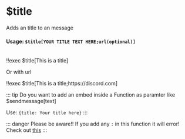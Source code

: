 # $title
Adds an title to an message

#### Usage: `$title[YOUR TITLE TEXT HERE;url(optional)]`
<br/>
<discord-messages>
	<discord-message :bot="false" role-color="#ffcc9a" author="Member">
		!!exec $title[This is a title]
	</discord-message>
	<discord-message :bot="true" role-color="#0099ff" author="Custom Command" avatar="https://media.discordapp.net/avatars/725721249652670555/781224f90c3b841ba5b40678e032f74a.webp">
		<discord-embed
			slot="embeds"
			embedTitle="This is a title"
		>
		</discord-embed>
	</discord-message>
</discord-messages>

Or with url

<discord-messages>
	<discord-message :bot="false" role-color="#ffcc9a" author="Member">
		!!exec $title[This is a title;https://discord.com]
	</discord-message>
	<discord-message :bot="true" role-color="#0099ff" author="Custom Command" avatar="https://media.discordapp.net/avatars/725721249652670555/781224f90c3b841ba5b40678e032f74a.webp">
		<discord-embed
			slot="embeds"
			embedTitle="This is a title"
			url="https://discord.com"
		>
		</discord-embed>
	</discord-message>
</discord-messages>

::: tip Do you want to add an embed inside a Function as paramter like $sendmessage[text]

Use: `{title: Your title here}`
:::

::: danger Please be aware!!
If you add any `:` in this function it will error! Check out [this](../../guide/syntax.md)
:::